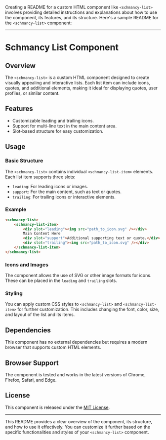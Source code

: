 Creating a README for a custom HTML component like `<schmancy-list>` involves providing detailed instructions and explanations about how to use the component, its features, and its structure. Here's a sample README for the `<schmancy-list>` component:

---

# Schmancy List Component

## Overview

The `<schmancy-list>` is a custom HTML component designed to create visually appealing and interactive lists. Each list item can include icons, quotes, and additional elements, making it ideal for displaying quotes, user profiles, or similar content.

## Features

- Customizable leading and trailing icons.
- Support for multi-line text in the main content area.
- Slot-based structure for easy customization.

## Usage

### Basic Structure

The `<schmancy-list>` contains individual `<schmancy-list-item>` elements. Each list item supports three slots:

- `leading`: For leading icons or images.
- `support`: For the main content, such as text or quotes.
- `trailing`: For trailing icons or interactive elements.

### Example

```html
<schmancy-list>
	<schmancy-list-item>
		<div slot="leading"><img src="path_to_icon.svg" /></div>
		Main Content Here
		<div slot="support">Additional supporting text or quote.</div>
		<div slot="trailing"><img src="path_to_icon.svg" /></div>
	</schmancy-list-item>
</schmancy-list>
```

### Icons and Images

The component allows the use of SVG or other image formats for icons. These can be placed in the `leading` and `trailing` slots.

### Styling

You can apply custom CSS styles to `<schmancy-list>` and `<schmancy-list-item>` for further customization. This includes changing the font, color, size, and layout of the list and its items.

## Dependencies

This component has no external dependencies but requires a modern browser that supports custom HTML elements.

## Browser Support

The component is tested and works in the latest versions of Chrome, Firefox, Safari, and Edge.

## License

This component is released under the [MIT License](link_to_license).

---

This README provides a clear overview of the component, its structure, and how to use it effectively. You can customize it further based on the specific functionalities and styles of your `<schmancy-list>` component.
